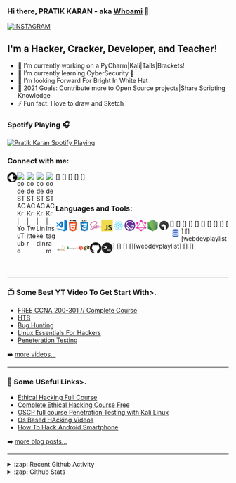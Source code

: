 ### Hi there, PRATIK KARAN - aka [Whoami][website] 👋

[![INSTAGRAM](https://img.shields.io/website?label=Insta.in&style=for-the-badge&url=https%3A%2F%2Fcodestackr.com)](https://www.instagram.com/__raavan.official__/)


## I'm a Hacker, Cracker, Developer, and Teacher!

- 🔭 I’m currently working on a PyCharm|Kali|Tails|Brackets!
- 🌱 I’m currently learning CyberSecurity 🤣
- 👯 I’m looking Forward For Bright In White Hat
- 🥅 2021 Goals: Contribute more to Open Source projects|Share Scripting Knowledge
- ⚡ Fun fact: I love to draw and Sketch

### Spotify Playing 🎧
[<img src="https://now-playing-codestackr.vercel.app/api/spotify-playing" alt="Pratik Karan Spotify Playing" width="350" />](https://open.spotify.com/user/7ghJOs6RjHWSl4nuqYi1v8)

### Connect with me:

[<img align="left" alt="__RAAVAN.bat__" width="22px" src="https://raw.githubusercontent.com/iconic/open-iconic/master/svg/globe.svg" />]
[<img align="left" alt="codeSTACKr | YouTube" width="22px" src="https://cdn.jsdelivr.net/npm/simple-icons@v3/icons/youtube.svg" />]
[<img align="left" alt="codeSTACKr | Twitter" width="22px" src="https://cdn.jsdelivr.net/npm/simple-icons@v3/icons/twitter.svg" />]
[<img align="left" alt="codeSTACKr | LinkedIn" width="22px" src="https://cdn.jsdelivr.net/npm/simple-icons@v3/icons/linkedin.svg" />]
[<img align="left" alt="codeSTACKr | Instagram" width="22px" src="https://cdn.jsdelivr.net/npm/simple-icons@v3/icons/instagram.svg" />]

<br />

### Languages and Tools:

[<img align="left" alt="Visual Studio Code" width="26px" src="https://raw.githubusercontent.com/github/explore/80688e429a7d4ef2fca1e82350fe8e3517d3494d/topics/visual-studio-code/visual-studio-code.png" />]
[<img align="left" alt="HTML5" width="26px" src="https://raw.githubusercontent.com/github/explore/80688e429a7d4ef2fca1e82350fe8e3517d3494d/topics/html/html.png" />]
[<img align="left" alt="CSS3" width="26px" src="https://raw.githubusercontent.com/github/explore/80688e429a7d4ef2fca1e82350fe8e3517d3494d/topics/css/css.png" />]
[<img align="left" alt="Sass" width="26px" src="https://raw.githubusercontent.com/github/explore/80688e429a7d4ef2fca1e82350fe8e3517d3494d/topics/sass/sass.png" />]
[<img align="left" alt="JavaScript" width="26px" src="https://raw.githubusercontent.com/github/explore/80688e429a7d4ef2fca1e82350fe8e3517d3494d/topics/javascript/javascript.png" />]
[<img align="left" alt="React" width="26px" src="https://raw.githubusercontent.com/github/explore/80688e429a7d4ef2fca1e82350fe8e3517d3494d/topics/react/react.png" />]
[<img align="left" alt="Gatsby" width="26px" src="https://raw.githubusercontent.com/github/explore/e94815998e4e0713912fed477a1f346ec04c3da2/topics/gatsby/gatsby.png" />]
[<img align="left" alt="GraphQL" width="26px" src="https://raw.githubusercontent.com/github/explore/80688e429a7d4ef2fca1e82350fe8e3517d3494d/topics/graphql/graphql.png" />]
[<img align="left" alt="Node.js" width="26px" src="https://raw.githubusercontent.com/github/explore/80688e429a7d4ef2fca1e82350fe8e3517d3494d/topics/nodejs/nodejs.png" />]
[<img align="left" alt="Deno" width="26px" src="https://raw.githubusercontent.com/github/explore/361e2821e2dea67711cde99c9c40ed357061cf27/topics/deno/deno.png" />]
[<img align="left" alt="SQL" width="26px" src="https://raw.githubusercontent.com/github/explore/80688e429a7d4ef2fca1e82350fe8e3517d3494d/topics/sql/sql.png" />][webdevplaylist]
[<img align="left" alt="MySQL" width="26px" src="https://raw.githubusercontent.com/github/explore/80688e429a7d4ef2fca1e82350fe8e3517d3494d/topics/mysql/mysql.png" />]
[<img align="left" alt="MongoDB" width="26px" src="https://raw.githubusercontent.com/github/explore/80688e429a7d4ef2fca1e82350fe8e3517d3494d/topics/mongodb/mongodb.png" />]
[<img align="left" alt="Git" width="26px" src="https://raw.githubusercontent.com/github/explore/80688e429a7d4ef2fca1e82350fe8e3517d3494d/topics/git/git.png" />][webdevplaylist]
[<img align="left" alt="GitHub" width="26px" src="https://raw.githubusercontent.com/github/explore/78df643247d429f6cc873026c0622819ad797942/topics/github/github.png" />]
[<img align="left" alt="Terminal" width="26px" src="https://raw.githubusercontent.com/github/explore/80688e429a7d4ef2fca1e82350fe8e3517d3494d/topics/terminal/terminal.png" />]

<br />
<br />

---

### 📺 Some Best YT Video To Get Start With>.

<!-- YOUTUBE:START -->
- [FREE CCNA 200-301 // Complete Course ](https://youtube.com/playlist?list=PLIhvC56v63IJVXv0GJcl9vO5Z6znCVb1P)
- [HTB](https://youtube.com/playlist?list=PLBf0hzazHTGN85gBp0QvNhPwjV2Cp9aiX)
- [Bug Hunting](https://youtube.com/playlist?list=PLBf0hzazHTGNJXBjepzN7l9OHcuH9ZvOq)
- [Linux Essentials For Hackers](https://youtube.com/playlist?list=PLBf0hzazHTGMh2fe2MFf3lCgk0rKmS2by)
- [Peneteration Testing](https://youtube.com/playlist?list=PLBf0hzazHTGOEuhPQSnq-Ej8jRyXxfYvl)
<!-- YOUTUBE:END -->

➡️ [more videos...](https://www.instagram.com/__raavan.official__/)

---

### 📕 Some USeful Links>.

<!-- BLOG-POST-LIST:START -->
- [Ethical Hacking Full Course](https://mega.nz/folder/7J4lVawb#cHSca6g0EBtm5LFlUTaUgg)
- [Complete Ethical Hacking Course Free](https://evilarmy.in/index.php?threads/complete-ethical-hacking-course-free.1216/)
- [OSCP full course Penetration Testing with Kali Linux](https://mega.nz/folder/djpFwSYa#4q3YgcTOOVwdaZZZeBiPuQ/folder/wnxGRa4K)
- [Os Based HAcking Videos](https://evilarmy.in/index.php?threads/redroom-or-leaks-video-onion-site-for-tor-user.1202/)
- [How To Hack Android Smartphone](https://mega.nz/folder/COADyQQI#tNpQuzoTyts3w0gHRiqR_w)
<!-- BLOG-POST-LIST:END -->

➡️ [more blog posts...](https://t.me/raavan_bin)

---

<details>
  <summary>:zap: Recent Github Activity</summary>
  
<!--START_SECTION:activity-->

<!--END_SECTION:activity-->

</details>

<details>
  <summary>:zap: Github Stats</summary>

  <img align="left" alt=" Github Stats" src="https://github-readme-stats.codestackr.vercel.app/api?username=PratikKaran&show_icons=true&hide_border=true" />

</details>

[website]: https://Evilarmy.in
[twitter]: 
[youtube]: 
[instagram]: https://instagram.com/hackingfather
[linkedin]: https://github.com/PratikKaran23/PratikKaran23


